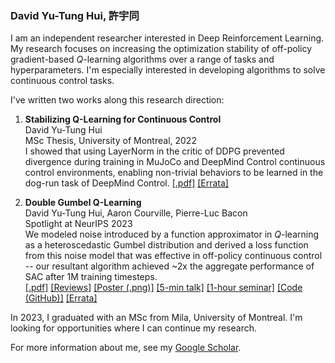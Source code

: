 ### David Yu-Tung Hui, 許宇同

I am an independent researcher interested in Deep Reinforcement Learning.
My research focuses on increasing the optimization stability of off-policy gradient-based $Q$-learning algorithms over a range of tasks and hyperparameters.
I'm especially interested in developing algorithms to solve continuous control tasks.

I've written two works along this research direction:

1. **Stabilizing Q-Learning for Continuous Control**  
David Yu-Tung Hui  
MSc Thesis, University of Montreal, 2022  
I showed that using LayerNorm in the critic of DDPG prevented divergence during training in MuJoCo and DeepMind Control continuous control environments, enabling non-trivial behaviors to be learned in the dog-run task of DeepMind Control.
[[.pdf]](https://papyrus.bib.umontreal.ca/xmlui/bitstream/handle/1866/32085/Hui_David_Yu-Tung_2022_memoire.pdf)
[[Errata]](https://gist.github.com/dyth/0324b7a4c2ca4b0f3bab18583b5dc22b)

3. **Double Gumbel Q-Learning**  
David Yu-Tung Hui, Aaron Courville, Pierre-Luc Bacon  
Spotlight at NeurIPS 2023  
We modeled noise introduced by a function approximator in $Q$-learning as a heteroscedastic Gumbel distribution and derived a loss function from this noise model that was effective in off-policy continuous control -- our resultant algorithm achieved ~2x the aggregate performance of SAC after 1M training timesteps.  
[[.pdf]](https://proceedings.neurips.cc/paper_files/paper/2023/file/07956d40074d6523bad11112b3225c6e-Paper-Conference.pdf)
[[Reviews]](https://openreview.net/forum?id=UdaTyy0BNB)
[[Poster (.png)]](https://nips.cc/media/PosterPDFs/NeurIPS%202023/71497.png)
[[5-min talk]](https://slideslive.com/39009623/double-gumbel-qlearning)
[[1-hour seminar]](https://www.youtube.com/watch?v=GMNtHLA3bAE)
[[Code (GitHub)]](https://github.com/dyth/doublegum)
[[Errata]](https://gist.github.com/dyth/0abd5c5b87184144854a431437de7d44)

In 2023, I graduated with an MSc from Mila, University of Montreal.
I'm looking for opportunities where I can continue my research.

For more information about me, see my [Google Scholar](https://scholar.google.com/citations?user=pXHOdMwAAAAJ&hl=en).
